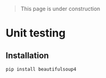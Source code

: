 > This page is under construction

# Unit testing
## Installation
``` bash
pip install beautifulsoup4
```